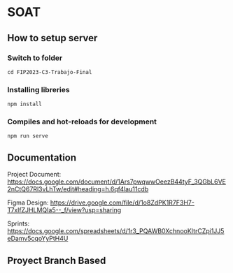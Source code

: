 # SOAT

## How to setup server
### Switch to folder
```
cd FIP2023-C3-Trabajo-Final
```
### Installing libreries
```
npm install
```
### Compiles and hot-reloads for development
```
npm run serve
```

## Documentation

Project Document: https://docs.google.com/document/d/1Ars7pwqwwOeezB44tyF_3QGbL6VE2nCtQ67Rl3vLhTw/edit#heading=h.6qf4lau11cdb

Figma Design: https://drive.google.com/file/d/1o8ZdPK1R7F3H7-T7xlfZJHLMQIa5--_f/view?usp=sharing

Sprints: https://docs.google.com/spreadsheets/d/1r3_PQAWB0XchnooKItrCZpi1JJ5eDamv5cqoYyPtH4U

## Proyect Branch Based
